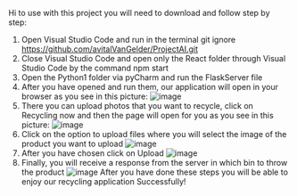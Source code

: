 Hi to use with this project you will need to download and follow step by step:
1. Open Visual Studio Code and run in the terminal git ignore https://github.com/avitalVanGelder/ProjectAI.git
2. Close Visual Studio Code and open only the React folder through Visual Studio Code by the command npm start
3. Open the Python1 folder via pyCharm and run the FlaskServer file
4. After you have opened and run them, our application will open in your browser as you see in this picture:
   ![image](https://github.com/user-attachments/assets/2d698031-60d4-4de6-b45b-499f7cc9bd94)
5. There you can upload photos that you want to recycle, click on Recycling now and then the page will open for you as you see in this picture:
   ![image](https://github.com/user-attachments/assets/3b7536b1-94a6-43c8-bd7d-452c2bcadf76)
6. Click on the option to upload files where you will select the image of the product you want to upload
  ![image](https://github.com/user-attachments/assets/afe13def-bbc5-4291-b908-3169f19a14c4)
7. After you have chosen click on Upload
   ![image](https://github.com/user-attachments/assets/91d1d9e4-c2c8-4eb6-aa75-a6865ea9a21d)
8. Finally, you will receive a response from the server in which bin to throw the product
   ![image](https://github.com/user-attachments/assets/93a4ca05-826e-4cf1-9926-46ae9fcd95b5)
After you have done these steps you will be able to enjoy our recycling application
Successfully!

